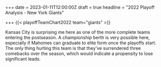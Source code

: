 +++
date = 2023-01-11T12:00:00Z
draft = true
headline = "2022 Playoff Analysis - New York Giants"

+++
{{< playoffTeamChart2022 team="giants" >}}

Kansas City is surprising me here as one of the more complete teams entering the postseason. A championship berth is very possible here, especially if Mahomes can graduate to elite form once the playoffs start. The only thing hurting this team is that they've surrendered three comebacks over the season, which would indicate a propensity to lose significant leads.